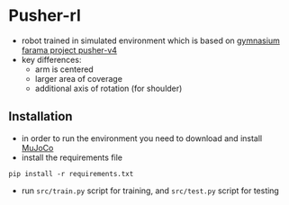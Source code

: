 # Pusher-rl
- robot trained in simulated environment which is based on [gymnasium farama project pusher-v4](https://gymnasium.farama.org/environments/mujoco/pusher/)
- key differences: 
    - arm is centered
    - larger area of coverage
    - additional axis of rotation (for shoulder)

## Installation
- in order to run the environment you need to download and install [MuJoCo](https://github.com/google-deepmind/mujoco/releases)
- install the requirements file
```
pip install -r requirements.txt
```
- run ```src/train.py``` script for training, and ```src/test.py``` script for testing